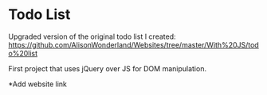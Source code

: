 # Todo List
Upgraded version of the original todo list I created: https://github.com/AlisonWonderland/Websites/tree/master/With%20JS/todo%20list

First project that uses jQuery over JS for DOM manipulation.

*Add website link
